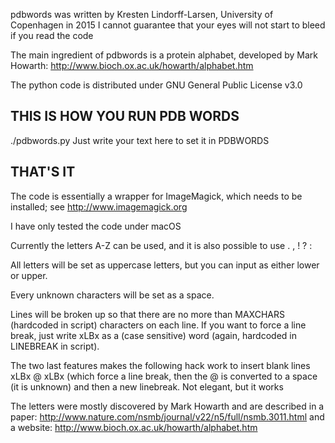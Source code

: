 pdbwords was written by Kresten Lindorff-Larsen, University of Copenhagen in 2015
I cannot guarantee that your eyes will not start to bleed if you read the code

The main ingredient of pdbwords is a protein alphabet, developed by Mark Howarth:
http://www.bioch.ox.ac.uk/howarth/alphabet.htm

The python code is distributed under GNU General Public License v3.0

## THIS IS HOW YOU RUN PDB WORDS ##
./pdbwords.py Just write your text here to set it in PDBWORDS
## THAT'S IT ##

The code is essentially a wrapper for ImageMagick, which needs to be installed; see
http://www.imagemagick.org

I have only tested the code under macOS

Currently the letters A-Z can be used, and it is also possible to use . , ! ? :

All letters will be set as uppercase letters, but you can input as either lower or upper.

Every unknown characters will be set as a space.

Lines will be broken up so that there are no more than MAXCHARS (hardcoded in script) characters on each line. If you want to force a line break, just write xLBx as a (case sensitive) word (again, hardcoded in LINEBREAK in script).

The two last features makes the following hack work to insert blank lines xLBx @ xLBx (which force a line break, then the @ is converted to a space (it is unknown) and then a new linebreak. Not elegant, but it works

The letters were mostly discovered by Mark Howarth and are described in a paper:
http://www.nature.com/nsmb/journal/v22/n5/full/nsmb.3011.html
and a website:
http://www.bioch.ox.ac.uk/howarth/alphabet.htm
